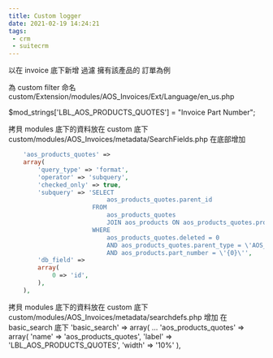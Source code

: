 ```yaml
---
title: Custom logger
date: 2021-02-19 14:24:21
tags:
 - crm
 - suitecrm
---
```


以在 invoice 底下新增 過濾 擁有該產品的 訂單為例

為 custom filter 命名
custom/Extension/modules/AOS_Invoices/Ext/Language/en_us.php

$mod_strings['LBL_AOS_PRODUCTS_QUOTES'] = "Invoice Part Number";


拷貝 modules 底下的資料放在 custom 底下
custom/modules/AOS_Invoices/metadata/SearchFields.php
在底部增加
```php
    'aos_products_quotes' =>
    array(
        'query_type' => 'format',
        'operator' => 'subquery',
        'checked_only' => true,
        'subquery' => 'SELECT
                           aos_products_quotes.parent_id
                       FROM
                           aos_products_quotes
                           JOIN aos_products ON aos_products_quotes.product_id = aos_products.id
                       WHERE
                           aos_products_quotes.deleted = 0
                           AND aos_products_quotes.parent_type = \'AOS_Invoices\'
                           AND aos_products.part_number = \'{0}\'',
        'db_field' =>
        array(
            0 => 'id',
        ),
    ),
```


拷貝 modules 底下的資料放在 custom 底下
custom/modules/AOS_Invoices/metadata/searchdefs.php
增加  在 basic_search 底下
        'basic_search' =>
        array(
	...
            'aos_products_quotes' => array(
                'name' => 'aos_products_quotes',
                'label' => 'LBL_AOS_PRODUCTS_QUOTES',
                'width' => '10%'
            ),

